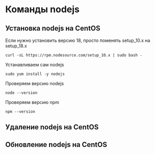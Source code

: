 # Команды nodejs

## Установка nodejs на CentOS

Если нужно установить версию 18, просто поменять setup_10.x на setup_18.x
```
curl -sL https://rpm.nodesource.com/setup_10.x | sudo bash -
```

Устанавливаем сам nodejs
```
sudo yum install -y nodejs
```

Проверяем версию nodejs
```
node --version
```

Проверяем версию npm
```
npm --version
```

## Удаление nodejs на CentOS




## Обновление nodejs на CentOS
